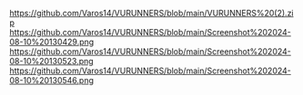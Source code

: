 https://github.com/Varos14/VURUNNERS/blob/main/VURUNNERS%20(2).zip
https://github.com/Varos14/VURUNNERS/blob/main/Screenshot%202024-08-10%20130429.png
https://github.com/Varos14/VURUNNERS/blob/main/Screenshot%202024-08-10%20130523.png
https://github.com/Varos14/VURUNNERS/blob/main/Screenshot%202024-08-10%20130546.png

